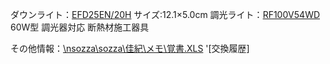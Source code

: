 ダウンライト：[EFD25EN/20H](https://www.amazon.co.jp/%E3%83%91%E3%83%8A%E3%82%BD%E3%83%8B%E3%83%83%E3%82%AF-%E3%83%91%E3%83%AB%E3%83%83%E3%82%AF%E3%83%9C%E3%83%BC%E3%83%AB%E3%83%97%E3%83%AC%E3%83%9F%E3%82%A2-%E9%9B%BB%E7%90%83100%E5%BD%A2%E3%82%BF%E3%82%A4%E3%83%97-%E5%8F%A3%E9%87%91%E7%9B%B4%E5%BE%8426mm-EFD25EN20H/dp/B001VBTOK4/ref=sr_1_1?__mk_ja_JP=%E3%82%AB%E3%82%BF%E3%82%AB%E3%83%8A&crid=1J3BWNFIBWQOG&dib=eyJ2IjoiMSJ9.19mek8_ySP3J-Y9SCFfF6jEF2JuUTpm47ciFIkS7inkUXXtGUMBXqHLP46Z1cF6InivAeh3qi9SlRvUSAturWepulUXLHFtXU8jE5GuP8I-wGWrjHvIr-t5KkdFawz2s0NLvSRFCF4ymy-gjU2LlSmQ4m63qg4-CEzN6tvnjAA3utfNIakterom-03Vj9rX7TAEQSRiPe7cR5coB5ldB2T6J3lBq2yb8N_FN4Pbnm0zs6Et4Bmg2cxPrnLTVpqY-LGkDol7vsH6YEZ5SSbL92NxxU3KBoJig1YQSe0hZ-GiHfOVO90Rm9oXliFBZUrcy9M0tYxJfUDo_5IdmXzcQNh-bzH3bRS1s03Dt8-izuHYRDJcI9SnEprHVpMv5XTv-tECbD98vDEwfYBwTRcUAfrgVq9jblT9c_VISepA3Vk0WK-08HC5ewAhGTHsB2fN6.-8aPqnFWOHl9HTgqv0befi5yhyo1Wq2tG-_ueKMYDlA&dib_tag=se&keywords=EFD25EN%2F20H&qid=1735606654&sprefix=efd25en%2F20h+%2Caps%2C186&sr=8-1)
 サイズ:12.1×5.0cm
調光ライト：[RF100V54WD](https://www.amazon.co.jp/%E3%83%91%E3%83%8A%E3%82%BD%E3%83%8B%E3%83%83%E3%82%AF-%E3%83%AC%E3%83%95%E9%9B%BB%E7%90%83-E26%E5%8F%A3%E9%87%91-100V60%E5%BD%A2-RF100V54WD/dp/B003OZTFJK/ref=sr_1_4?__mk_ja_JP=%E3%82%AB%E3%82%BF%E3%82%AB%E3%83%8A&crid=3MO8AIJAO0A48&dib=eyJ2IjoiMSJ9.D9JnnRX_srQRf6-JOxpEev96HciILB_vs30jOjwMA5If7zQp0ItBwcT-qrjgDDpcGyxhK4Vg2gXyjxap-13j-R5mszoJMGIZrp8tRJ2EJGErkO3Kf8EkWpnRwKbi_qL_XEYhXZF97yF_iCg5Ce1iLUP4qFPIQtCu4C7f2_8dh_PQwhAqaEB6FzOezN5datAfTrAlJNP7hAi8OECtcGdfzXAR5jfHouSIaBUOpw2EQDhpTLg5ZexPMTaJJlQA0aANshOJPxjfn51EZzCZ9OO6MA.2r-5DzbSPG8NeXh-mfoz0982o2mRlGMzxijRRhfcu4U&dib_tag=se&keywords=60%E5%9E%8B%2B%E3%83%AC%E3%83%95%2B%E5%B1%8B%E5%86%85%E7%94%A8%2B110v54w%2BPanasonic&qid=1735606429&sprefix=60%E5%9E%8B%2B%E3%83%AC%E3%83%95%2B%E5%B1%8B%E5%86%85%E7%94%A8%2B110v54w%2Bpanasonic%2Caps%2C160&sr=8-4&th=1)
 60W型
 調光器対応
 断熱材施工器具

その他情報：[\\nsozza\sozza\佳紀\メモ\覚書.XLS](file:///Z:\佳紀\メモ\覚書.XLS) '[交換履歴]